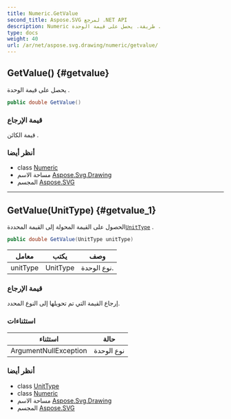 ```yaml
---
title: Numeric.GetValue
second_title: Aspose.SVG لمرجع .NET API
description: Numeric طريقة. يحصل على قيمة الوحدة .
type: docs
weight: 40
url: /ar/net/aspose.svg.drawing/numeric/getvalue/
---
```

## GetValue() {#getvalue}

يحصل على قيمة الوحدة .

```csharp
public double GetValue()
```

### قيمة الإرجاع

قيمة الكائن .

### أنظر أيضا

* class [Numeric](../)
* مساحة الاسم [Aspose.Svg.Drawing](../../numeric/)
* المجسم [Aspose.SVG](../../../)

---

## GetValue(UnitType) {#getvalue_1}

الحصول على القيمة المحولة إلى القيمة المحددة[`UnitType`](../../unittype/) .

```csharp
public double GetValue(UnitType unitType)
```

| معامل | يكتب | وصف |
| --- | --- | --- |
| unitType | UnitType | نوع الوحدة. |

### قيمة الإرجاع

إرجاع القيمة التي تم تحويلها إلى النوع المحدد.

### استثناءات

| استثناء | حالة |
| --- | --- |
| ArgumentNullException | نوع الوحدة |

### أنظر أيضا

* class [UnitType](../../unittype/)
* class [Numeric](../)
* مساحة الاسم [Aspose.Svg.Drawing](../../numeric/)
* المجسم [Aspose.SVG](../../../)


